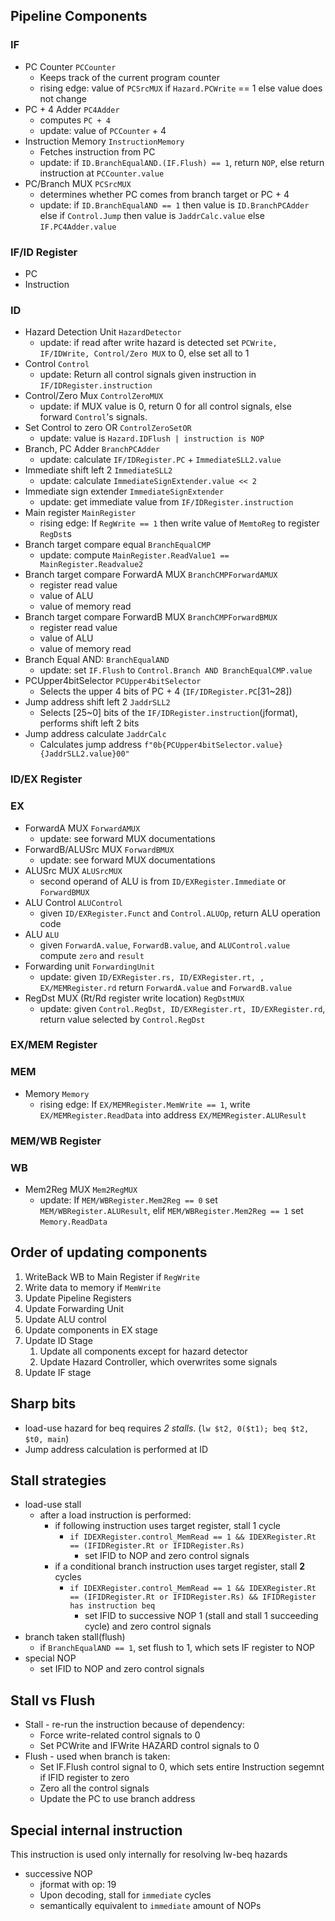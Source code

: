 
## Pipeline Components

### IF
- PC Counter `PCCounter`
  - Keeps track of the current program counter
  - rising edge: value of `PCSrcMUX` if `Hazard.PCWrite` == 1 else value does not change
- PC + 4 Adder `PC4Adder`
  - computes `PC + 4`
  - update: value of `PCCounter` + 4
- Instruction Memory `InstructionMemory`
  - Fetches instruction from PC
  - update: if `ID.BranchEqualAND.(IF.Flush) == 1`, return `NOP`, else return instruction at `PCCounter.value`
- PC/Branch MUX `PCSrcMUX`
  - determines whether PC comes from branch target or PC + 4
  - update: if `ID.BranchEqualAND == 1` then value is `ID.BranchPCAdder` else if `Control.Jump` then value is `JaddrCalc.value` else  `IF.PC4Adder.value`

### IF/ID Register
- PC
- Instruction
### ID
- Hazard Detection Unit `HazardDetector`
  - update: if read after write hazard is detected set `PCWrite, IF/IDWrite, Control/Zero MUX` to 0, else set all to 1
- Control `Control`
  - update: Return all control signals given instruction in `IF/IDRegister.instruction`
- Control/Zero Mux `ControlZeroMUX`
  - update: if MUX value is 0, return 0 for all control signals, else forward `Control`'s signals.
- Set Control to zero OR `ControlZeroSetOR`
  - update: value is `Hazard.IDFlush | instruction is NOP`
- Branch, PC Adder `BranchPCAdder`
  - update: calculate `IF/IDRegister.PC` + `ImmediateSLL2.value`
- Immediate shift left 2 `ImmediateSLL2`
  - update: calculate `ImmediateSignExtender.value << 2`
- Immediate sign extender `ImmediateSignExtender`
  - update: get immediate value from `IF/IDRegister.instruction`
- Main register `MainRegister`
  - rising edge: If `RegWrite == 1` then write value of `MemtoReg` to register `RegDst`s
- Branch target compare equal `BranchEqualCMP`
  - update: compute `MainRegister.ReadValue1 == MainRegister.Readvalue2`
- Branch target compare ForwardA MUX `BranchCMPForwardAMUX`
  - register read value
  - value of ALU
  - value of memory read
- Branch target compare ForwardB MUX `BranchCMPForwardBMUX`
  - register read value
  - value of ALU
  - value of memory read
- Branch Equal AND: `BranchEqualAND`
  - update: set `IF.Flush` to `Control.Branch AND BranchEqualCMP.value`
- PCUpper4bitSelector `PCUpper4bitSelector`
  - Selects the upper 4 bits of PC + 4 (`IF/IDRegister.PC`[31~28])
- Jump address shift left 2 `JaddrSLL2`
  - Selects [25~0] bits of the `IF/IDRegister.instruction`(jformat), performs shift left 2 bits
- Jump address calculate `JaddrCalc`
  - Calculates jump address `f"0b{PCUpper4bitSelector.value}{JaddrSLL2.value}00"`

### ID/EX Register

### EX
- ForwardA MUX `ForwardAMUX`
  - update: see forward MUX documentations
- ForwardB/ALUSrc MUX `ForwardBMUX`
  - update: see forward MUX documentations
- ALUSrc MUX `ALUSrcMUX`
  - second operand of ALU is from `ID/EXRegister.Immediate` or `ForwardBMUX`
- ALU Control `ALUControl`
  - given `ID/EXRegister.Funct` and `Control.ALUOp`, return ALU operation code
- ALU `ALU`
  - given `ForwardA.value`, `ForwardB.value`, and `ALUControl.value` compute `zero` and `result`
- Forwarding unit `ForwardingUnit`
  - update: given `ID/EXRegister.rs, ID/EXRegister.rt, , EX/MEMRegister.rd` return `ForwardA.value` and `ForwardB.value`
- RegDst MUX (Rt/Rd register write location) `RegDstMUX`
  - update: given `Control.RegDst, ID/EXRegister.rt, ID/EXRegister.rd`, return value selected by `Control.RegDst`

### EX/MEM Register

### MEM
- Memory `Memory`
  - rising edge: If `EX/MEMRegister.MemWrite == 1`, write `EX/MEMRegister.ReadData` into address `EX/MEMRegister.ALUResult`
### MEM/WB Register

### WB
- Mem2Reg MUX `Mem2RegMUX`
  - update: If `MEM/WBRegister.Mem2Reg == 0` set `MEM/WBRegister.ALUResult`, elif `MEM/WBRegister.Mem2Reg == 1` set `Memory.ReadData`

  
## Order of updating components
1. WriteBack WB to Main Register if `RegWrite`
2. Write data to memory if `MemWrite`
3. Update Pipeline Registers
4. Update Forwarding Unit
5. Update ALU control
5. Update components in EX stage
6. Update ID Stage
   1. Update all components except for hazard detector
   2. Update Hazard Controller, which overwrites some signals
7. Update IF stage


## Sharp bits
- load-use hazard for beq requires *2 stalls*. (`lw $t2, 0($t1); beq $t2, $t0, main`)
- Jump address calculation is performed at ID


## Stall strategies
- load-use stall
  - after a load instruction is performed:
    - if following instruction uses target register, stall 1 cycle
      - `if IDEXRegister.control_MemRead == 1 && IDEXRegister.Rt == (IFIDRegister.Rt or IFIDRegister.Rs)`
        - set IFID to NOP and zero control signals
    - if a conditional branch instruction uses target register, stall **2** cycles
      - `if IDEXRegister.control_MemRead == 1 && IDEXRegister.Rt == (IFIDRegister.Rt or IFIDRegister.Rs) && IFIDRegister has instruction beq`
        - set IFID to successive NOP 1 (stall and stall 1 succeeding cycle) and zero control signals
- branch taken stall(flush)
  - if `BranchEqualAND == 1`, set flush to 1, which sets IF register to NOP
- special NOP
  - set IFID to NOP and zero control signals

## Stall vs Flush
- Stall - re-run the instruction because of dependency: 
  - Force write-related control signals to 0
  - Set PCWrite and IFWrite HAZARD control signals to 0
- Flush - used when branch is taken:
  - Set IF.Flush control signal to 0, which sets entire Instruction segemnt if IFID register to zero
  - Zero all the control signals
  - Update the PC to use branch address


## Special internal instruction
This instruction is used only internally for resolving lw-beq hazards
- successive NOP
  - jformat with op: 19
  - Upon decoding, stall for `immediate` cycles
  - semantically equivalent to `immediate` amount of NOPs